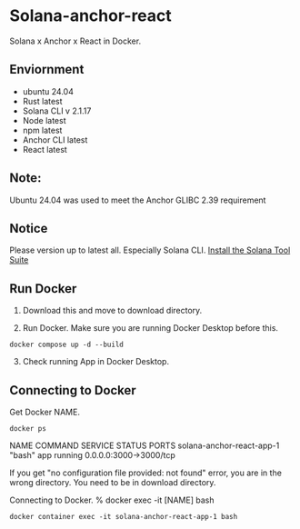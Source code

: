 # Solana-anchor-react
Solana x Anchor x React in Docker.

## Enviornment
- ubuntu 24.04
- Rust latest
- Solana CLI v 2.1.17
- Node latest
- npm latest
- Anchor CLI latest
- React latest

## Note:
Ubuntu 24.04 was used to meet the Anchor GLIBC 2.39 requirement

## Notice
Please version up to latest all. Especially Solana CLI.
[Install the Solana Tool Suite](https://docs.solana.com/cli/install-solana-cli-tools)

## Run Docker
1. Download this and move to download directory.

2. Run Docker. Make sure you are running Docker Desktop before this.
```
docker compose up -d --build
```

3. Check running App in Docker Desktop.

## Connecting to Docker
Get Docker NAME.
```
docker ps
```
NAME                                    COMMAND             SERVICE             STATUS              PORTS
solana-anchor-react-app-1               "bash"              app                 running             0.0.0.0:3000->3000/tcp

If you get "no configuration file provided: not found" error, you are in the wrong directory. You need to be in download directory.

Connecting to Docker.
% docker exec -it [NAME] bash
```
docker container exec -it solana-anchor-react-app-1 bash
```
